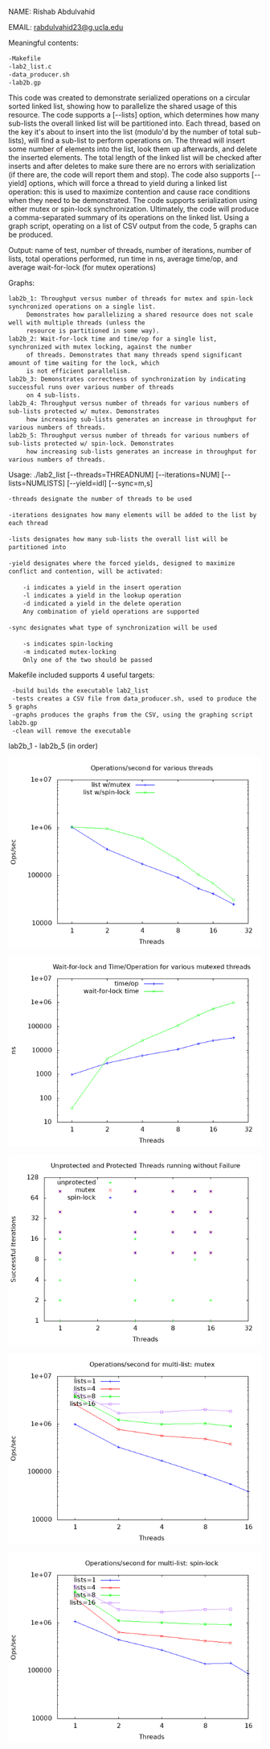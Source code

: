 NAME: Rishab Abdulvahid

EMAIL: rabdulvahid23@g.ucla.edu


Meaningful contents:

	-Makefile
	-lab2_list.c
	-data_producer.sh
	-lab2b.gp

This code was created to demonstrate serialized operations on a circular sorted linked list, showing how to parallelize
the shared usage of this resource. The code supports a [--lists] option, which determines how many sub-lists the overall
linked list will be partitioned into. Each thread, based on the key it's about to insert into the list (modulo'd by the
number of total sub-lists), will find a sub-list to perform operations on. The thread will insert some number of elements
into the list, look them up afterwards, and delete the inserted elements. The total length of the linked list will be
checked after inserts and after deletes to make sure there are no errors with serialization (if there are, the code will
report them and stop). The code also supports [--yield] options, which will force a thread to yield during a linked list
operation: this is used to maximize contention and cause race conditions when they need to be demonstrated. The code supports
serialization using either mutex or spin-lock synchronization. Ultimately, the code will produce a comma-separated summary
of its operations on the linked list. Using a graph script, operating on a list of CSV output from the code, 5 graphs can
be produced.


Output: name of test, number of threads, number of iterations, number of lists, total operations performed, run time in ns,
average time/op, and average wait-for-lock (for mutex operations)


Graphs:

	lab2b_1: Throughput versus number of threads for mutex and spin-lock synchronized operations on a single list.
		 Demonstrates how parallelizing a shared resource does not scale well with multiple threads (unless the
		 resource is partitioned in some way).
	lab2b_2: Wait-for-lock time and time/op for a single list, synchronized with mutex locking, against the number
		 of threads. Demonstrates that many threads spend significant amount of time waiting for the lock, which
		 is not efficient parallelism.
	lab2b_3: Demonstrates correctness of synchronization by indicating successful runs over various number of threads
		 on 4 sub-lists.
	lab2b_4: Throughput versus number of threads for various numbers of sub-lists protected w/ mutex. Demonstrates
		 how increasing sub-lists generates an increase in throughput for various numbers of threads.
	lab2b_5: Throughput versus number of threads for various numbers of sub-lists protected w/ spin-lock. Demonstrates
		 how increasing sub-lists generates an increase in throughput for various numbers of threads.

Usage: ./lab2_list [--threads=THREADNUM] [--iterations=NUM] [--lists=NUMLISTS] [--yield=idl] [--sync=m,s]

	-threads designate the number of threads to be used

	-iterations designates how many elements will be added to the list by each thread

	-lists designates how many sub-lists the overall list will be partitioned into

	-yield designates where the forced yields, designed to maximize conflict and contention, will be activated:

		-i indicates a yield in the insert operation
		-l indicates a yield in the lookup operation
		-d indicated a yield in the delete operation
		Any combination of yield operations are supported
	
	-sync designates what type of synchronization will be used

		-s indicates spin-locking
		-m indicated mutex-locking
		Only one of the two should be passed

Makefile included supports 4 useful targets:

	 -build builds the executable lab2_list
	 -tests creates a CSV file from data_producer.sh, used to produce the 5 graphs
	 -graphs produces the graphs from the CSV, using the graphing script lab2b.gp
	 -clean will remove the executable	 
	 

lab2b_1 - lab2b_5 (in order)

![Screenshot](/lab2b_1.png) 

![Screenshot](/lab2b_2.png) 

![Screenshot](/lab2b_3.png) 

![Screenshot](/lab2b_4.png) 

![Screenshot](/lab2b_5.png)
